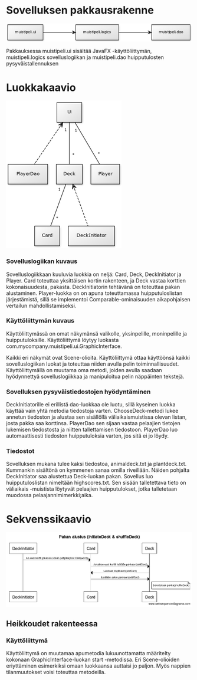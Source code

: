 # Sovelluksen pakkausrakenne
![Pakkausrakenne](https://github.com/ArttuJanhunen/ot-harjoitustyo/blob/master/dokumentaatio/Pakkausrakenne.png)

Pakkauksessa muistipeli.ui sisältää JavaFX -käyttöliittymän, muistipeli.logics sovelluslogiikan ja
muistipeli.dao huipputulosten pysyväistallennuksen

# Luokkakaavio
![Kaavio](https://github.com/ArttuJanhunen/ot-harjoitustyo/blob/master/dokumentaatio/Luokkakaavio.png)

### Sovelluslogiikan kuvaus
Sovelluslogiikkaan kuuluvia luokkia on neljä: Card, Deck, DeckInitiator ja Player. Card toteuttaa
yksittäisen kortin rakenteen, ja Deck vastaa korttien kokonaisuudesta, pakasta. DeckInitiatorin tehtävänä
on toteuttaa pakan alustaminen. Player-luokka on on apuna toteuttamassa huipputuloslistan järjestämistä,
sillä se implementoi Comparable-ominaisuuden aikapohjaisen vertailun mahdollistamiseksi.

### Käyttöliittymän kuvaus
Käyttöliittymässä on omat näkymänsä valikolle, yksinpelille, moninpelille ja huipputuloksille.
Käyttöliittymä löytyy luokasta com.mycompany.muistipeli.ui.GraphicInterface.

Kaikki eri näkymät ovat Scene-olioita. Käyttöliittymä ottaa käyttöönsä kaikki sovelluslogiikan luokat
ja toteuttaa niiden avulla pelin toiminnallisuudet. Käyttöliittymällä on muutama oma metodi, joiden 
avulla saadaan hyödynnettyä sovelluslogiikkaa ja manipuloitua pelin näppäinten tekstejä.

### Sovelluksen pysyväistiedostojen hyödyntäminen
DeckInitiatorille ei erillistä dao-luokkaa ole luotu, sillä kyseinen luokka käyttää vain yhtä
metodia tiedostoja varten. ChooseDeck-metodi lukee annetun tiedoston ja alustaa sen sisällöllä
väliaikaismuistissa olevan listan, josta pakka saa korttinsa. PlayerDao sen sijaan vastaa pelaajien
tietojen lukemisen tiedostosta ja niitten tallettamisen tiedostoon. PlayerDao luo automaattisesti
tiedoston huipputuloksia varten, jos sitä ei jo löydy.

### Tiedostot
Sovelluksen mukana tulee kaksi tiedostoa, animaldeck.txt ja plantdeck.txt. Kummankin sisältönä on
kymmenen sanaa omilla riveillään. Näiden pohjalta DeckInitiator saa alustettua Deck-luokan pakan.
Sovellus luo huipputuloslistan nimeltään highscores.txt. Sen sisään talletettava tieto on väliaikais
-muistista löytyvät pelaajien huipputulokset, jotka talletetaan muodossa pelaajannimimerkki;aika.


# Sekvenssikaavio
![Sekvenssikaavio](https://github.com/ArttuJanhunen/ot-harjoitustyo/blob/master/dokumentaatio/sekvenssikaavio.png)

## Heikkoudet rakenteessa

### Käyttöliittymä
Käyttöliittymä on muutamaa apumetodia lukuunottamatta määritelty kokonaan GraphicInterface-luokan
start -metodissa. Eri Scene-olioiden eriyttäminen esimerkiksi omaan luokkaansa auttaisi jo paljon. 
Myös nappien tilanmuutokset voisi toteuttaa metodeilla. 
